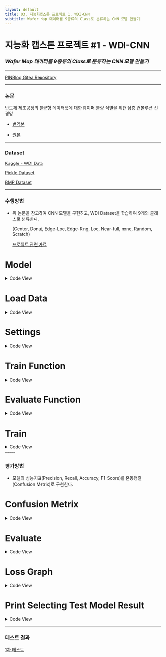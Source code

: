 ```yaml
---
layout: default
title: 03. 지능화캡스톤 프로젝트 1. WDI-CNN
subtitle: Wafer Map 데이터를 9종류의 Class로 분류하는 CNN 모델 만들기
---
```


# 지능화 캡스톤 프로젝트 #1 - WDI-CNN
### *Wafer Map 데이터를 9종류의 Class로 분류하는 CNN 모델 만들기*

-----


[PINBlog Gitea Repository](https://gitea.pinblog.codes/CBNU/03_WDI_CNN)

-----


### 논문
반도체 제조공정의 불균형 데이터셋에 대한 웨이퍼 불량 식별을 위한 심층 컨볼루션 신경망

* [번역본](https://gitea.pinblog.codes/attachments/9b2424f7-7e7d-4ad1-a368-86a523d67504)

* [원본](https://gitea.pinblog.codes/attachments/9a31bb80-bc0a-4d5a-83b1-4ef0557456ad)

-----


### Dataset
[Kaggle - WDI Data](https://www.kaggle.com/qingyi/wm811k-wafer-map/code)

[Pickle Dataset](https://gitea.pinblog.codes/attachments/d16767f7-a31a-4455-a550-70fa4c660b7d)

[BMP Dataset](https://gitea.pinblog.codes/attachments/be9fa247-3c31-4db1-88a0-390814190532)

-----


### 수행방법

* 위 논문을 참고하여 CNN 모델을 구현하고, 
  WDI Dataset을 학습하여 9개의 클래스로 분류한다.
  
  (Center, Donut, Edge-Loc, Edge-Ring, Loc, Near-full, none, Random, Scratch)

  [프로젝트 관련 자료](https://gitea.pinblog.codes/CBNU/03_WDI_CNN/releases/tag/info)


# Model
<details>
<summary>Code View</summary>
<div markdown="1">
  
````python
import torch
import torch.nn as nn
import torch.nn.functional as F

class CNN_WDI(nn.Module):
    def __init__(self, class_num=9):
        super(CNN_WDI, self).__init__()

        self.conv1 = nn.Conv2d(3, 16, kernel_size=3, padding=0)
        self.bn1 = nn.BatchNorm2d(16)
        self.pool1 = nn.MaxPool2d(2, 2)
        self.conv2 = nn.Conv2d(16, 16, kernel_size=3, padding=1)
        self.bn2 = nn.BatchNorm2d(16)

        self.conv3 = nn.Conv2d(16, 32, kernel_size=3, padding=1)
        self.bn3 = nn.BatchNorm2d(32)
        self.pool2 = nn.MaxPool2d(2, 2)
        self.conv4 = nn.Conv2d(32, 32, kernel_size=3, padding=1)
        self.bn4 = nn.BatchNorm2d(32)

        self.conv5 = nn.Conv2d(32, 64, kernel_size=3, padding=1)
        self.bn5 = nn.BatchNorm2d(64)
        self.pool3 = nn.MaxPool2d(2, 2)
        self.conv6 = nn.Conv2d(64, 64, kernel_size=3, padding=1)
        self.bn6 = nn.BatchNorm2d(64)

        self.conv7 = nn.Conv2d(64, 128, kernel_size=3, padding=1)
        self.bn7 = nn.BatchNorm2d(128)
        self.pool4 = nn.MaxPool2d(2, 2)
        self.conv8 = nn.Conv2d(128, 128, kernel_size=3, padding=1)
        self.bn8 = nn.BatchNorm2d(128)

        self.spatial_dropout = nn.Dropout2d(0.2)
        self.pool5 = nn.MaxPool2d(2, 2)

        self.fc1 = nn.Linear(4608, 512)
        self.fc2 = nn.Linear(512, class_num)

    def forward(self, x):
        x = F.relu(self.bn1(self.conv1(x)))
        x = self.pool1(F.relu(self.bn2(self.conv2(x))))

        x = F.relu(self.bn3(self.conv3(x)))
        x = self.pool2(F.relu(self.bn4(self.conv4(x))))

        x = F.relu(self.bn5(self.conv5(x)))
        x = self.pool3(F.relu(self.bn6(self.conv6(x))))

        x = F.relu(self.bn7(self.conv7(x)))
        x = self.pool4(F.relu(self.bn8(self.conv8(x))))

        x = self.spatial_dropout(x)
        x = self.pool5(x)

        x = x.view(x.size(0), -1)
        x = F.relu(self.fc1(x))
        x = self.fc2(x)

        return F.softmax(x, dim=1)

cnn_wdi = CNN_WDI(class_num=9)
````

</div>
</details>

# Load Data
<details>
<summary>Code View</summary>
<div markdown="1">
  
````python 
from torchvision import transforms, datasets

# 데이터 전처리
rotation_angles = list(range(0, 361, 15))
rotation_transforms = [transforms.RandomRotation(degrees=(angle, angle), expand=False, center=None, fill=None) for angle in rotation_angles]

data_transforms = transforms.Compose([
    transforms.Pad(padding=224, fill=0, padding_mode='constant'),
    transforms.RandomHorizontalFlip(),
    transforms.RandomVerticalFlip(),
    transforms.RandomApply(rotation_transforms, p=1),
    transforms.CenterCrop((224, 224)),
    transforms.ToTensor(),
])

# ImageFolder를 사용하여 데이터셋 불러오기
train_dataset = datasets.ImageFolder(root='E:/wm_images/train/', transform=data_transforms)
val_dataset = datasets.ImageFolder(root='E:/wm_images/val/', transform=data_transforms)
test_dataset = datasets.ImageFolder(root='E:/wm_images/test/', transform=data_transforms)
````

</div>
</details>

# Settings
<details>
<summary>Code View</summary>
<div markdown="1">
  
````python
import torch.optim as optim

device = torch.device("cuda:0" if torch.cuda.is_available() else "cpu")
cnn_wdi.to(device)
print(str(device) + ' loaded.')

# 손실 함수 및 최적화 알고리즘 설정
criterion = nn.CrossEntropyLoss()
optimizer = optim.Adam(cnn_wdi.parameters(), lr=0.001)

# 배치사이즈
batch_size = 18063360 #112

# 학습 및 평가 실행
num_epochs = 100 #* 192
# num_epochs = 50

# Random sample size
train_max_images = 95
val_max_images = 25
````

</div>
</details>
 
# Train Function
<details>
<summary>Code View</summary>
<div markdown="1">
  
````python
# 학습 함수 정의
def train(model, dataloader, criterion, optimizer, device):
    model.train()
    running_loss = 0.0
    running_corrects = 0

    for inputs, labels in dataloader:
        inputs = inputs.to(device)
        labels = labels.to(device)

        optimizer.zero_grad()

        outputs = model(inputs)
        _, preds = torch.max(outputs, 1)
        loss = criterion(outputs, labels)

        loss.backward()
        optimizer.step()

        running_loss += loss.item() * inputs.size(0)
        running_corrects += torch.sum(preds == labels.data)

    epoch_loss = running_loss / len(dataloader.dataset)
    epoch_acc = running_corrects.double() / len(dataloader.dataset)

    return epoch_loss, epoch_acc
````

</div>
</details>

# Evaluate Function
<details>
<summary>Code View</summary>
<div markdown="1">
  
````python
# 평가 함수 정의
def evaluate(model, dataloader, criterion, device):
    model.eval()
    running_loss = 0.0
    running_corrects = 0

    with torch.no_grad():
        for inputs, labels in dataloader:
            inputs = inputs.to(device)
            labels = labels.to(device)

            outputs = model(inputs)
            _, preds = torch.max(outputs, 1)
            loss = criterion(outputs, labels)

            running_loss += loss.item() * inputs.size(0)
            running_corrects += torch.sum(preds == labels.data)

        epoch_loss = running_loss / len(dataloader.dataset)
        epoch_acc = running_corrects.double() / len(dataloader.dataset)

    return epoch_loss, epoch_acc
````

</div>
</details>

# Train
<details>
<summary>Code View</summary>
<div markdown="1">
  
````python
# Train & Validation의 Loss, Acc 기록 파일
s_title = 'Epoch,\tTrain Loss,\tTrain Acc,\tVal Loss,\tVal Acc\n'
with open('output.txt', 'a') as file:
    file.write(s_title)
print(s_title)

for epoch in range(num_epochs + 1):
    # 무작위 샘플 추출
    train_indices = torch.randperm(len(train_dataset))[:train_max_images]
    train_random_subset = torch.utils.data.Subset(train_dataset, train_indices)
    train_loader = torch.utils.data.DataLoader(train_random_subset, batch_size=batch_size, shuffle=True, num_workers=4)
    
    val_indices = torch.randperm(len(val_dataset))[:val_max_images]
    val_random_subset = torch.utils.data.Subset(train_dataset, val_indices)
    val_loader = torch.utils.data.DataLoader(val_random_subset, batch_size=batch_size, shuffle=False, num_workers=4)

    # 학습 및 Validation 평가
    train_loss, train_acc = train(cnn_wdi, train_loader, criterion, optimizer, device)
    val_loss, val_acc = evaluate(cnn_wdi, val_loader, criterion, device)

    # 로그 기록
    s_output = f'{epoch + 1}/{num_epochs},\t{train_loss:.4f},\t{train_acc:.4f},\t{val_loss:.4f},\t{val_acc:.4f}\n'
    with open('output.txt', 'a') as file:
        file.write(s_output)
    print(s_output)

    if epoch % 10 == 0:
        # 모델 저장
        torch.save(cnn_wdi.state_dict(), 'CNN_WDI_' + str(epoch) + 'epoch.pth')
````

</div>
</details>
-----


### 평가방법

* 모델의 성능지표(Precision, Recall, Accuracy, F1-Score)를 혼동행렬(Confusion Metrix)로 구현한다.


# Confusion Metrix
<details>
<summary>Code View</summary>
<div markdown="1">
  
````python
import numpy as np
import matplotlib.pyplot as plt
import seaborn as sns
from sklearn.metrics import classification_report, confusion_matrix
import pandas as pd

def plot_metrics(title, class_names, precisions, recalls, f1_scores, acc):
    num_classes = len(class_names)
    index = np.arange(num_classes)
    bar_width = 0.2

    plt.figure(figsize=(15, 7))
    plt.bar(index, precisions, bar_width, label='Precision')
    plt.bar(index + bar_width, recalls, bar_width, label='Recall')
    plt.bar(index + 2 * bar_width, f1_scores, bar_width, label='F1-score')
    plt.axhline(y=acc, color='r', linestyle='--', label='Accuracy')

    plt.xlabel('Class')
    plt.ylabel('Scores')
    plt.title(title + ': Precision, Recall, F1-score, and Accuracy per Class')
    plt.xticks(index + bar_width, class_names)
    plt.legend(loc='upper right')
    plt.show()

def predict_and_plot_metrics(title, model, dataloader, criterion, device):
    model.eval()
    running_loss = 0.0
    running_corrects = 0

    all_preds = []
    all_labels = []
    class_names = ['Center', 'Donut', 'Edge-Loc', 'Edge-Ring', 'Loc', 'Near-full', 'none', 'Random', 'Scratch']

    with torch.no_grad():
        for inputs, labels in dataloader:
            inputs = inputs.to(device)
            labels = labels.to(device)

            outputs = model(inputs)
            _, preds = torch.max(outputs, 1)
            loss = criterion(outputs, labels)

            running_loss += loss.item() * inputs.size(0)
            running_corrects += torch.sum(preds == labels.data)

            all_preds.extend(preds.cpu().numpy())
            all_labels.extend(labels.cpu().numpy())

        epoch_loss = running_loss / len(dataloader.dataset)
        epoch_acc = running_corrects.double() / len(dataloader.dataset)


    # Calculate classification report
    report = classification_report(all_labels, all_preds, target_names=class_names, output_dict=True)

    # Calculate confusion matrix
    cm = confusion_matrix(all_labels, all_preds)

    # Calculate precision, recall, and f1-score per class
    precisions = [report[c]['precision'] for c in class_names]
    recalls = [report[c]['recall'] for c in class_names]
    f1_scores = [report[c]['f1-score'] for c in class_names]
    print('p: ' + str(precisions))
    print('r: ' + str(recalls))
    print('f: ' + str(f1_scores))

    # Plot confusion matrix with normalized values (percentage)
    cm_normalized = cm.astype('float') / cm.sum(axis=1)[:, np.newaxis]
    plt.figure(figsize=(12, 12))
    sns.heatmap(cm_normalized, annot=True, fmt='.2%', cmap='Blues', xticklabels=class_names, yticklabels=class_names)
    plt.xlabel('Predicted Label')
    plt.ylabel('True Label')
    plt.title('Normalized Confusion Matrix: ' + title)
    plt.show()

    # Plot precision, recall, f1-score, and accuracy per class
    plot_metrics(title, class_names, precisions, recalls, f1_scores, epoch_acc.item())

    return epoch_loss, epoch_acc, report
````

</div>
</details>

# Evaluate
<details>
<summary>Code View</summary>
<div markdown="1">
  
````python 
import os
import re

test_loader = torch.utils.data.DataLoader(test_dataset, batch_size=112, shuffle=False, num_workers=4)

dir = '.'
models = [file for file in os.listdir(dir) if file.endswith(('.pth'))]

def extract_number(filename):
    return int(re.search(r'\d+', filename).group(0))

sorted_models = sorted(models, key=extract_number)

for model in sorted_models:
    model_path = os.path.join(dir, model)

    # Load the saved model weights
    cnn_wdi.load_state_dict(torch.load(model_path))

    # Call the predict_and_plot_metrics function with the appropriate arguments
    epoch_loss, epoch_acc, report = predict_and_plot_metrics(model, cnn_wdi, test_loader, criterion, device)
    # print(f'Model: {model} Test Loss: {test_loss:.4f} Acc: {test_acc:.4f}')
````

</div>
</details>

# Loss Graph
<details>
<summary>Code View</summary>
<div markdown="1">
  
````python
import matplotlib.pyplot as plt

# 파일에서 데이터를 읽어들입니다.
with open('output.txt', 'r') as file:
    lines = file.readlines()[1:]  # 첫 번째 줄은 헤더이므로 건너뜁니다.

# 데이터를 분석하여 리스트에 저장합니다.
epochs = []
train_losses = []
train_accuracies = []
val_losses = []
val_accuracies = []

for line in lines:
    if line == '\n':
        continue
    # epoch, train_loss, train_acc, val_loss, val_acc = line.strip().split(', \t')
    epoch, train_loss, train_acc, val_loss, val_acc = re.split(r'[,\s\t]+', line.strip())
    epochs.append(int(epoch.split('/')[0]))
    train_losses.append(float(train_loss))
    train_accuracies.append(float(train_acc))
    val_losses.append(float(val_loss))
    val_accuracies.append(float(val_acc))

# 선 그래프를 그립니다.
plt.figure(figsize=(10, 5))

plt.plot(epochs, train_losses, label='Train Loss')
plt.plot(epochs, train_accuracies, label='Train Acc')
plt.plot(epochs, val_losses, label='Val Loss')
plt.plot(epochs, val_accuracies, label='Val Acc')

plt.xlabel('Epochs')
plt.ylabel('Values')
plt.title('Training and Validation Loss and Accuracy')
plt.legend()
plt.show()
````

</div>
</details>

# Print Selecting Test Model Result
<details>
<summary>Code View</summary>
<div markdown="1">
  
````python 
def output(model, dataloader, criterion, device):
    model.eval()
    running_loss = 0.0
    running_corrects = 0

    all_preds = []
    all_labels = []
    class_names = ['Center', 'Donut', 'Edge-Loc', 'Edge-Ring', 'Loc', 'Near-full', 'none', 'Random', 'Scratch']

    with torch.no_grad():
        for inputs, labels in dataloader:
            inputs = inputs.to(device)
            labels = labels.to(device)

            outputs = model(inputs)
            _, preds = torch.max(outputs, 1)
            loss = criterion(outputs, labels)

            running_loss += loss.item() * inputs.size(0)
            running_corrects += torch.sum(preds == labels.data)

            all_preds.extend(preds.cpu().numpy())
            all_labels.extend(labels.cpu().numpy())

        epoch_loss = running_loss / len(dataloader.dataset)
        epoch_acc = running_corrects.double() / len(dataloader.dataset)


    # Calculate classification report
    report = classification_report(all_labels, all_preds, target_names=class_names, output_dict=True)

    # Calculate precision, recall, and f1-score per class
    precisions = [report[c]['precision'] for c in class_names]
    recalls = [report[c]['recall'] for c in class_names]
    f1_scores = [report[c]['f1-score'] for c in class_names]
    accuracy = report['accuracy']

    precs = sum(precisions) / len(precisions)
    recs = sum(recalls) / len(recalls)
    f1s = sum(f1_scores) / len(f1_scores)
    print('precisions: ' + str(precs))
    print('recalls: ' + str(recs))
    print('f1_scores: ' + str(f1s))
    print('accuracy ' + str(accuracy))


selected_model = 'CNN_WDI_20epoch.pth'
cnn_wdi.load_state_dict(torch.load(selected_model))
output(cnn_wdi, test_loader, criterion, device)
````

</div>
</details>

-----


### 테스트 결과

[1차 테스트](https://gitea.pinblog.codes/CBNU/03_WDI_CNN/wiki/1%EC%B0%A8-%ED%85%8C%EC%8A%A4%ED%8A%B8_%EC%9B%90%EB%B3%B8-%EB%8D%B0%EC%9D%B4%ED%84%B0-%ED%95%99%EC%8A%B5)
